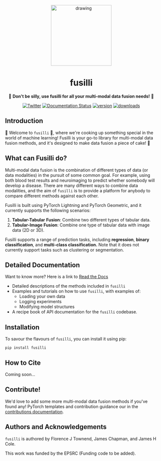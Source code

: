 <div align="center">

<img src="docs/pink_pasta_logo.png" alt="drawing" width="200"/>

# fusilli 

🌸 **Don't be silly, use fusilli for all your multi-modal data fusion needs!** 🌸

[![Twitter](https://img.shields.io/badge/Twitter-1DA1F2?style=for-the-badge&logo=twitter&logoColor=white&style=flat)](https://twitter.com/florencetownend)
[![Documentation Status](https://readthedocs.org/projects/fusilli/badge/?version=latest)](https://fusilli.readthedocs.io/en/latest/?badge=latest)
[![version](https://img.shields.io/pypi/v/fusilli)](https://pypi.org/project/fusilli/)
[![downloads](https://img.shields.io/pypi/dm/fusilli)](https://pypi.org/project/fusilli/)

</div>

## Introduction

🍝 Welcome to `fusilli` 🍝, where we're cooking up something special in the world of machine learning! Fusilli is your
go-to
library for multi-modal data fusion methods, and it's designed to make data fusion a piece of cake! 🍰

## What can Fusilli do?

Multi-modal data fusion is the combination of different types of data (or data modalities) in the pursuit of some common
goal. For example, using both blood test results and neuroimaging to predict whether somebody will develop a disease.
There are many different ways to combine data modalities, and the aim of `fusilli` is to provide a platform for
anybody to compare different methods against each other.

Fusilli is built using PyTorch Lightning and PyTorch Geometric, and it currently supports the following scenarios:

1. **Tabular-Tabular** **Fusion**: Combine two different types of tabular data.
2. **Tabular-Image** **Fusion**: Combine one type of tabular data with image data (2D or 3D).

Fusilli supports a range of prediction tasks, including **regression**, **binary classification**, and **multi-class
classification.**
Note that it does not currently support tasks such as clustering or segmentation.

## Detailed Documentation

Want to know more? Here is a link to [Read the Docs](https://fusilli.readthedocs.io/en/latest/)

- Detailed descriptions of the methods included in `fusilli`
- Examples and tutorials on how to use `fusilli`, with examples of:
    - Loading your own data
    - Logging experiments
    - Modifying model structures
- A recipe book of API documentation for the `fusilli` codebase.

## Installation

To savour the flavours of `fusilli`, you can install it using pip:

```
pip install fusilli
```

## How to Cite

Coming soon...

## Contribute!

We'd love to add some more multi-modal data fusion methods if you've found any! PyTorch templates and contribution guidance our in the [contributions documentation](https://fusilli.readthedocs.io/en/latest/contributing_examples/).

## Authors and Acknowledgements

`fusilli` is authored by Florence J Townend, James Chapman, and James H Cole.

This work was funded by the EPSRC (Funding code to be added).

